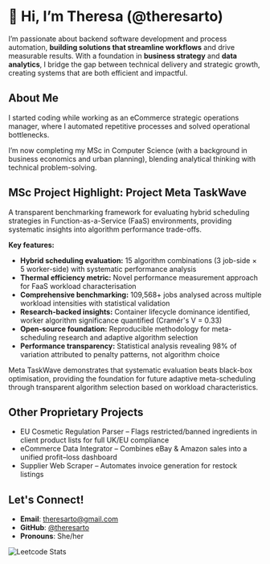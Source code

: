 # 👋 Hi, I’m Theresa (@theresarto)

I’m passionate about backend software development and process automation, **building solutions that streamline workflows** and drive measurable results. With a foundation in **business strategy** and **data analytics**, I bridge the gap between technical delivery and strategic growth, creating systems that are both efficient and impactful.

## About Me

I started coding while working as an eCommerce strategic operations manager, where I automated repetitive processes and solved operational bottlenecks.

I’m now completing my MSc in Computer Science (with a background in business economics and urban planning), blending analytical thinking with technical problem-solving.

## MSc Project Highlight: Project Meta TaskWave

A transparent benchmarking framework for evaluating hybrid scheduling strategies in Function-as-a-Service (FaaS) environments, providing systematic insights into algorithm performance trade-offs.

**Key features:**
- **Hybrid scheduling evaluation:** 15 algorithm combinations (3 job-side × 5 worker-side) with systematic performance analysis
- **Thermal efficiency metric:** Novel performance measurement approach for FaaS workload characterisation
- **Comprehensive benchmarking:** 109,568+ jobs analysed across multiple workload intensities with statistical validation
- **Research-backed insights:** Container lifecycle dominance identified, worker algorithm significance quantified (Cramér's V = 0.33)
- **Open-source foundation:** Reproducible methodology for meta-scheduling research and adaptive algorithm selection
- **Performance transparency:** Statistical analysis revealing 98% of variation attributed to penalty patterns, not algorithm choice

Meta TaskWave demonstrates that systematic evaluation beats black-box optimisation, providing the foundation for future adaptive meta-scheduling through transparent algorithm selection based on workload characteristics.

## Other Proprietary Projects
-	EU Cosmetic Regulation Parser – Flags restricted/banned ingredients in client product lists for full UK/EU compliance
-	eCommerce Data Integrator – Combines eBay & Amazon sales into a unified profit–loss dashboard
-	Supplier Web Scraper – Automates invoice generation for restock listings

## Let's Connect!
- **Email**: theresarto@gmail.com  
- **GitHub**: [@theresarto](https://github.com/theresarto)  
- **Pronouns**: She/her  


![Leetcode Stats](https://leetcard.jacoblin.cool/champy0527)


<!---
theresarto/theresarto is a ✨ special ✨ repository because its `README.md` (this file) appears on your GitHub profile.
You can click the Preview link to take a look at your changes.
--->

